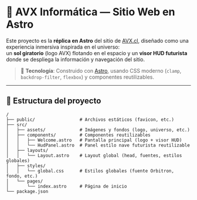 # 🌌 AVX Informática — Sitio Web en Astro

Este proyecto es la **réplica en Astro** del sitio de [AVX.cl](https://avx.cl), diseñado como una experiencia inmersiva inspirada en el universo:  
un **sol giratorio** (logo AVX) flotando en el espacio y un **visor HUD futurista** donde se despliega la información y navegación del sitio.  

> 🚀 **Tecnología**: Construido con [Astro](https://astro.build), usando CSS moderno (`clamp`, `backdrop-filter`, `flexbox`) y componentes reutilizables.

---

## 📂 Estructura del proyecto

```text
/
├── public/                 # Archivos estáticos (favicon, etc.)
├── src/
│   ├── assets/             # Imágenes y fondos (logo, universo, etc.)
│   ├── components/         # Componentes reutilizables
│   │   ├── Welcome.astro   # Pantalla principal (logo + visor HUD)
│   │   └── HudPanel.astro  # Panel estilo nave futurista reutilizable
│   ├── layouts/
│   │   └── Layout.astro    # Layout global (head, fuentes, estilos globales)
│   ├── styles/
│   │   └── global.css      # Estilos globales (fuente Orbitron, fondo, etc.)
│   └── pages/
│       └── index.astro     # Página de inicio
└── package.json

